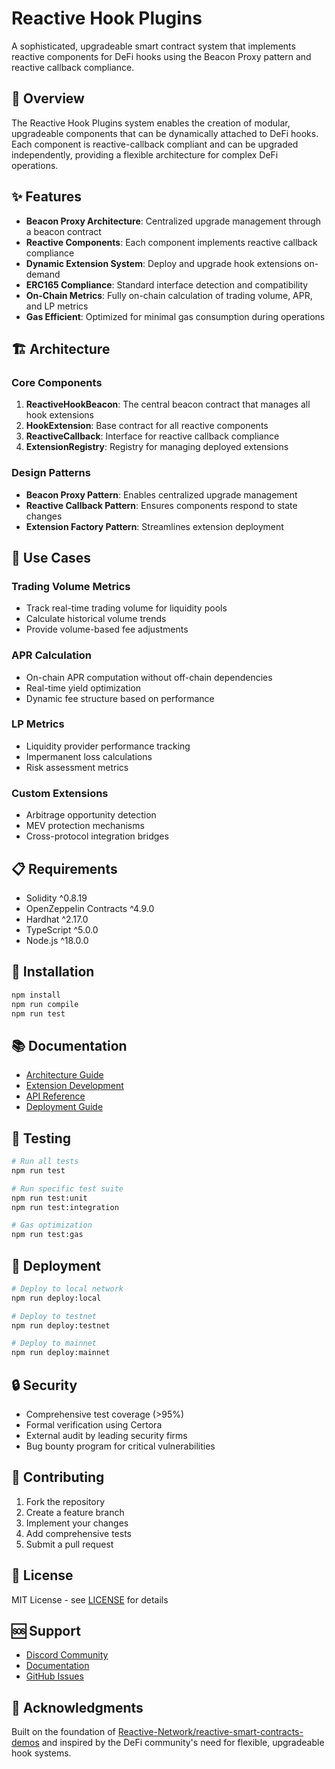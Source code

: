 # Reactive Hook Plugins

A sophisticated, upgradeable smart contract system that implements reactive components for DeFi hooks using the Beacon Proxy pattern and reactive callback compliance.

## 🎯 Overview

The Reactive Hook Plugins system enables the creation of modular, upgradeable components that can be dynamically attached to DeFi hooks. Each component is reactive-callback compliant and can be upgraded independently, providing a flexible architecture for complex DeFi operations.

## ✨ Features

- **Beacon Proxy Architecture**: Centralized upgrade management through a beacon contract
- **Reactive Components**: Each component implements reactive callback compliance
- **Dynamic Extension System**: Deploy and upgrade hook extensions on-demand
- **ERC165 Compliance**: Standard interface detection and compatibility
- **On-Chain Metrics**: Fully on-chain calculation of trading volume, APR, and LP metrics
- **Gas Efficient**: Optimized for minimal gas consumption during operations

## 🏗️ Architecture

### Core Components

1. **ReactiveHookBeacon**: The central beacon contract that manages all hook extensions
2. **HookExtension**: Base contract for all reactive components
3. **ReactiveCallback**: Interface for reactive callback compliance
4. **ExtensionRegistry**: Registry for managing deployed extensions

### Design Patterns

- **Beacon Proxy Pattern**: Enables centralized upgrade management
- **Reactive Callback Pattern**: Ensures components respond to state changes
- **Extension Factory Pattern**: Streamlines extension deployment

## 🚀 Use Cases

### Trading Volume Metrics
- Track real-time trading volume for liquidity pools
- Calculate historical volume trends
- Provide volume-based fee adjustments

### APR Calculation
- On-chain APR computation without off-chain dependencies
- Real-time yield optimization
- Dynamic fee structure based on performance

### LP Metrics
- Liquidity provider performance tracking
- Impermanent loss calculations
- Risk assessment metrics

### Custom Extensions
- Arbitrage opportunity detection
- MEV protection mechanisms
- Cross-protocol integration bridges

## 📋 Requirements

- Solidity ^0.8.19
- OpenZeppelin Contracts ^4.9.0
- Hardhat ^2.17.0
- TypeScript ^5.0.0
- Node.js ^18.0.0

## 🔧 Installation

```bash
npm install
npm run compile
npm run test
```

## 📚 Documentation

- [Architecture Guide](./docs/ARCHITECTURE.md)
- [Extension Development](./docs/EXTENSIONS.md)
- [API Reference](./docs/API.md)
- [Deployment Guide](./docs/DEPLOYMENT.md)

## 🧪 Testing

```bash
# Run all tests
npm run test

# Run specific test suite
npm run test:unit
npm run test:integration

# Gas optimization
npm run test:gas
```

## 🚀 Deployment

```bash
# Deploy to local network
npm run deploy:local

# Deploy to testnet
npm run deploy:testnet

# Deploy to mainnet
npm run deploy:mainnet
```

## 🔒 Security

- Comprehensive test coverage (>95%)
- Formal verification using Certora
- External audit by leading security firms
- Bug bounty program for critical vulnerabilities

## 🤝 Contributing

1. Fork the repository
2. Create a feature branch
3. Implement your changes
4. Add comprehensive tests
5. Submit a pull request

## 📄 License

MIT License - see [LICENSE](./LICENSE) for details

## 🆘 Support

- [Discord Community](https://discord.gg/reactivenetwork)
- [Documentation](https://docs.reactivehook.com)
- [GitHub Issues](https://github.com/Reactive-Network/reactive-hook-plugins/issues)

## 🙏 Acknowledgments

Built on the foundation of [Reactive-Network/reactive-smart-contracts-demos](https://github.com/Reactive-Network/reactive-smart-contracts-demos) and inspired by the DeFi community's need for flexible, upgradeable hook systems.
    
